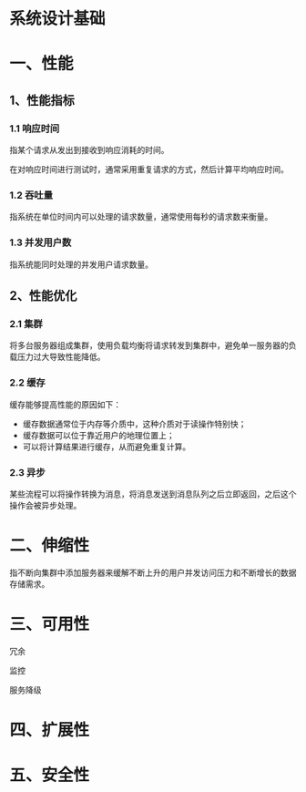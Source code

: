 # 系统设计基础

# 一、性能

## 1、性能指标

### 1.1 响应时间

指某个请求从发出到接收到响应消耗的时间。

在对响应时间进行测试时，通常采用重复请求的方式，然后计算平均响应时间。

### 1.2 吞吐量

指系统在单位时间内可以处理的请求数量，通常使用每秒的请求数来衡量。

### 1.3 并发用户数

指系统能同时处理的并发用户请求数量。

## 2、性能优化

### 2.1 集群

将多台服务器组成集群，使用负载均衡将请求转发到集群中，避免单一服务器的负载压力过大导致性能降低。

### 2.2 缓存

缓存能够提高性能的原因如下：

- 缓存数据通常位于内存等介质中，这种介质对于读操作特别快；
- 缓存数据可以位于靠近用户的地理位置上；
- 可以将计算结果进行缓存，从而避免重复计算。

### 2.3 异步

某些流程可以将操作转换为消息，将消息发送到消息队列之后立即返回，之后这个操作会被异步处理。





# 二、伸缩性

指不断向集群中添加服务器来缓解不断上升的用户并发访问压力和不断增长的数据存储需求。



# 三、可用性

冗余

监控

服务降级



# 四、扩展性

# 五、安全性